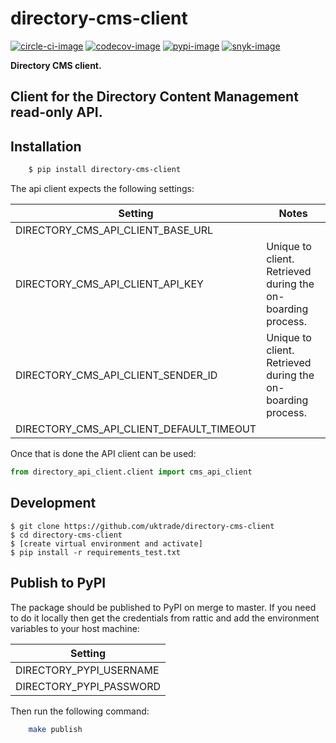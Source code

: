 # directory-cms-client

[![circle-ci-image]][circle-ci]
[![codecov-image]][codecov]
[![pypi-image]][pypi]
[![snyk-image]][snyk]

**Directory CMS client.**

Client for the Directory Content Management read-only API.
---

## Installation

```sh
    $ pip install directory-cms-client
```

The api client expects the following settings:

| Setting                                  | Notes                                                       |
| ---------------------------------------- | ----------------------------------------------------------- |
| DIRECTORY_CMS_API_CLIENT_BASE_URL        |                                                             |
| DIRECTORY_CMS_API_CLIENT_API_KEY         | Unique to client. Retrieved during the on-boarding process. |
| DIRECTORY_CMS_API_CLIENT_SENDER_ID       | Unique to client. Retrieved during the on-boarding process. |
| DIRECTORY_CMS_API_CLIENT_DEFAULT_TIMEOUT |                                                             |

Once that is done the API client can be used:

```py
from directory_api_client.client import cms_api_client
```

## Development

```shell
$ git clone https://github.com/uktrade/directory-cms-client
$ cd directory-cms-client
$ [create virtual environment and activate]
$ pip install -r requirements_test.txt
```

## Publish to PyPI

The package should be published to PyPI on merge to master. If you need to do it locally then get the credentials from rattic and add the environment variables to your host machine:

| Setting                     |
| --------------------------- |
| DIRECTORY_PYPI_USERNAME     |
| DIRECTORY_PYPI_PASSWORD     |

Then run the following command:
```sh
    make publish
```

[circle-ci-image]: https://circleci.com/gh/uktrade/directory-cms-client/tree/master.svg?style=svg
[circle-ci]: https://circleci.com/gh/uktrade/directory-cms-client/tree/master

[codecov-image]: https://codecov.io/gh/uktrade/directory-cms-client/branch/master/graph/badge.svg
[codecov]: https://codecov.io/gh/uktrade/directory-cms-client

[pypi-image]: https://badge.fury.io/py/directory-cms-client.svg
[pypi]: https://badge.fury.io/py/directory-cms-client

[snyk-image]: https://snyk.io/test/github/uktrade/directory-cms-client/badge.svg
[snyk]: https://snyk.io/test/github/uktrade/directory-cms-client
